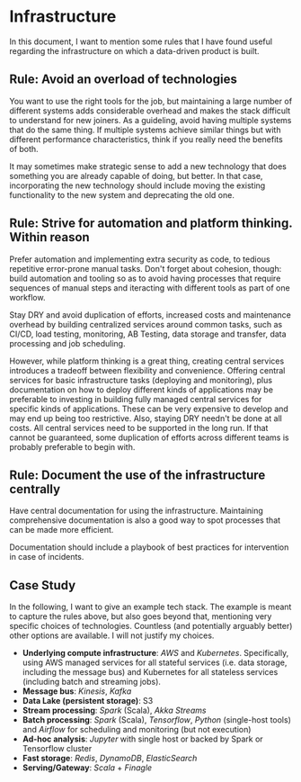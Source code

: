 # Infrastructure

In this document, I want to mention some rules that I have found useful regarding the infrastructure on which a data-driven product is built.

## Rule: Avoid an overload of technologies

You want to use the right tools for the job, but maintaining a large number of different systems adds considerable overhead and makes the stack difficult to understand for new joiners. As a guideling, avoid having multiple systems that do the same thing. If multiple systems achieve similar things but with different performance characteristics, think if you really need the benefits of both.

It may sometimes make strategic sense to add a new technology that does something you are already capable of doing, but better. In that case, incorporating the new technology should include moving the existing functionality to the new system and deprecating the old one. 

## Rule: Strive for automation and platform thinking. Within reason

Prefer automation and implementing extra security as code, to tedious repetitive error-prone manual tasks. Don't forget about cohesion, though: build automation and tooling so as to avoid having processes that require sequences of manual steps and iteracting with different tools as part of one workflow.

Stay DRY and avoid duplication of efforts, increased costs and maintenance overhead by building centralized services around common tasks, such as CI/CD, load testing, monitoring, AB Testing, data storage and transfer, data processing and job scheduling.

However, while platform thinking is a great thing, creating central services introduces a tradeoff between flexibility and convenience. Offering central services for basic infrastructure tasks (deploying and monitoring), plus documentation on how to deploy different kinds of applications may be preferable to investing in building fully managed central services for specific kinds of applications. These can be very expensive to develop and may end up being too restrictive. Also, staying DRY needn't be done at all costs. All central services need to be supported in the long run. If that cannot be guaranteed, some duplication of efforts across different teams is probably preferable to begin with.

## Rule: Document the use of the infrastructure centrally

Have central documentation for using the infrastructure. Maintaining comprehensive documentation is also a good way to spot processes that can be made more efficient.

Documentation should include a playbook of best practices for intervention in case of incidents.

## Case Study

In the following, I want to give an example tech stack. The example is meant to capture the rules above, but also goes beyond that, mentioning very specific choices of technologies. Countless (and potentially arguably better) other options are available. I will not justify my choices.

* **Underlying compute infrastructure**: *AWS* and *Kubernetes*. Specifically, using AWS managed services for all stateful services (i.e. data storage, including the message bus) and Kubernetes for all stateless services (including batch and streaming jobs).
* **Message bus**: *Kinesis*, *Kafka*
* **Data Lake (persistent storage)**: S3
* **Stream processing**: *Spark* (Scala), *Akka Streams*
* **Batch processing**: *Spark* (Scala), *Tensorflow*, *Python* (single-host tools) and *Airflow* for scheduling and monitoring (but not execution)
* **Ad-hoc analysis**: *Jupyter* with single host or backed by Spark or Tensorflow cluster
* **Fast storage**: *Redis*, *DynamoDB*, *ElasticSearch*
* **Serving/Gateway**: *Scala* + *Finagle*
